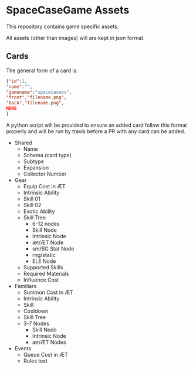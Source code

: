 # SpaceCaseGame Assets

This repository contains game specific assets.

All assets (other than images) will are kept in json format.

## Cards

The general form of a card is:

```json
{"id":1,
"name":"",
"gamename":"spacecaseos",
"front","filename.png",
"back","filename.png",
MORE
}
```

A python script will be provided to ensure an added card follow this format properly and will be run by travis before a PR with any card can be added.

- Shared
    - Name
    - Schema (card type)
    - Subtype
    - Expansion
    - Collector Number
- Gear
    - Equip Cost in ÆT
    - Intrinsic Ability
    - Skill 01
    - Skill 02
    - Exotic Ability
    - Skill Tree
        - 6-12 nodes
        - Skill Node
        - Intrinsic Node
        - æt/ÆT Node
        - sm/BG Stat Node
        - rng/static
        - ELE Node
    - Supported Skills
    - Required Materials
    - Influence Cost
- Familiars
    - Summon Cost in ÆT
    - Intrinsic Ability
    - Skill
    - Cooldown
    - Skill Tree
    - 3-7 Nodes
        - Skill Node
        - Intrinsic Node
        - æt/ÆT Nodes
- Events
    - Queue Cost in ÆT
    - Rules text
